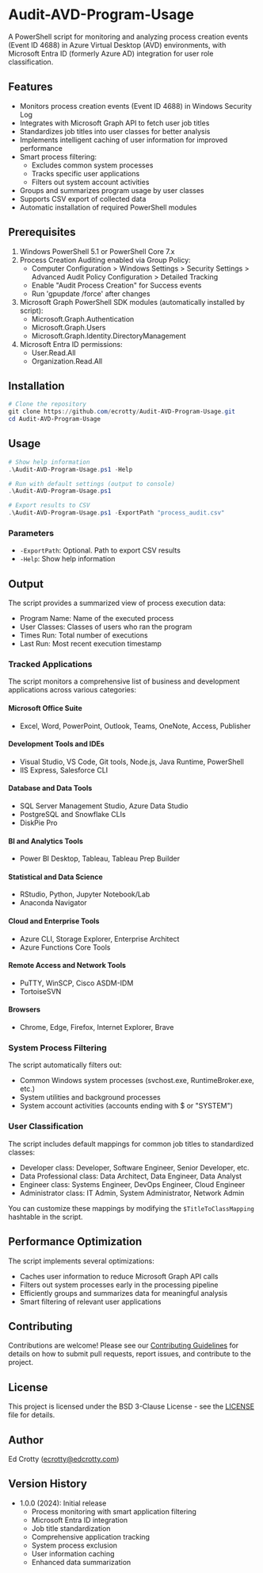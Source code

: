 # Audit-AVD-Program-Usage

A PowerShell script for monitoring and analyzing process creation events (Event ID 4688) in Azure Virtual Desktop (AVD) environments, with Microsoft Entra ID (formerly Azure AD) integration for user role classification.

## Features

- Monitors process creation events (Event ID 4688) in Windows Security Log
- Integrates with Microsoft Graph API to fetch user job titles
- Standardizes job titles into user classes for better analysis
- Implements intelligent caching of user information for improved performance
- Smart process filtering:
  - Excludes common system processes
  - Tracks specific user applications
  - Filters out system account activities
- Groups and summarizes program usage by user classes
- Supports CSV export of collected data
- Automatic installation of required PowerShell modules

## Prerequisites

1. Windows PowerShell 5.1 or PowerShell Core 7.x
2. Process Creation Auditing enabled via Group Policy:
   - Computer Configuration > Windows Settings > Security Settings > Advanced Audit Policy Configuration > Detailed Tracking
   - Enable "Audit Process Creation" for Success events
   - Run 'gpupdate /force' after changes
3. Microsoft Graph PowerShell SDK modules (automatically installed by script):
   - Microsoft.Graph.Authentication
   - Microsoft.Graph.Users
   - Microsoft.Graph.Identity.DirectoryManagement
4. Microsoft Entra ID permissions:
   - User.Read.All
   - Organization.Read.All

## Installation

```powershell
# Clone the repository
git clone https://github.com/ecrotty/Audit-AVD-Program-Usage.git
cd Audit-AVD-Program-Usage
```

## Usage

```powershell
# Show help information
.\Audit-AVD-Program-Usage.ps1 -Help

# Run with default settings (output to console)
.\Audit-AVD-Program-Usage.ps1

# Export results to CSV
.\Audit-AVD-Program-Usage.ps1 -ExportPath "process_audit.csv"
```

### Parameters

- `-ExportPath`: Optional. Path to export CSV results
- `-Help`: Show help information

## Output

The script provides a summarized view of process execution data:

- Program Name: Name of the executed process
- User Classes: Classes of users who ran the program
- Times Run: Total number of executions
- Last Run: Most recent execution timestamp

### Tracked Applications

The script monitors a comprehensive list of business and development applications across various categories:

#### Microsoft Office Suite
- Excel, Word, PowerPoint, Outlook, Teams, OneNote, Access, Publisher

#### Development Tools and IDEs
- Visual Studio, VS Code, Git tools, Node.js, Java Runtime, PowerShell
- IIS Express, Salesforce CLI

#### Database and Data Tools
- SQL Server Management Studio, Azure Data Studio
- PostgreSQL and Snowflake CLIs
- DiskPie Pro

#### BI and Analytics Tools
- Power BI Desktop, Tableau, Tableau Prep Builder

#### Statistical and Data Science
- RStudio, Python, Jupyter Notebook/Lab
- Anaconda Navigator

#### Cloud and Enterprise Tools
- Azure CLI, Storage Explorer, Enterprise Architect
- Azure Functions Core Tools

#### Remote Access and Network Tools
- PuTTY, WinSCP, Cisco ASDM-IDM
- TortoiseSVN

#### Browsers
- Chrome, Edge, Firefox, Internet Explorer, Brave

### System Process Filtering

The script automatically filters out:
- Common Windows system processes (svchost.exe, RuntimeBroker.exe, etc.)
- System utilities and background processes
- System account activities (accounts ending with $ or "SYSTEM")

### User Classification

The script includes default mappings for common job titles to standardized classes:

- Developer class: Developer, Software Engineer, Senior Developer, etc.
- Data Professional class: Data Architect, Data Engineer, Data Analyst
- Engineer class: Systems Engineer, DevOps Engineer, Cloud Engineer
- Administrator class: IT Admin, System Administrator, Network Admin

You can customize these mappings by modifying the `$TitleToClassMapping` hashtable in the script.

## Performance Optimization

The script implements several optimizations:
- Caches user information to reduce Microsoft Graph API calls
- Filters out system processes early in the processing pipeline
- Efficiently groups and summarizes data for meaningful analysis
- Smart filtering of relevant user applications

## Contributing

Contributions are welcome! Please see our [Contributing Guidelines](CONTRIBUTING.md) for details on how to submit pull requests, report issues, and contribute to the project.

## License

This project is licensed under the BSD 3-Clause License - see the [LICENSE](LICENSE) file for details.

## Author

Ed Crotty (ecrotty@edcrotty.com)

## Version History

- 1.0.0 (2024): Initial release
  - Process monitoring with smart application filtering
  - Microsoft Entra ID integration
  - Job title standardization
  - Comprehensive application tracking
  - System process exclusion
  - User information caching
  - Enhanced data summarization
